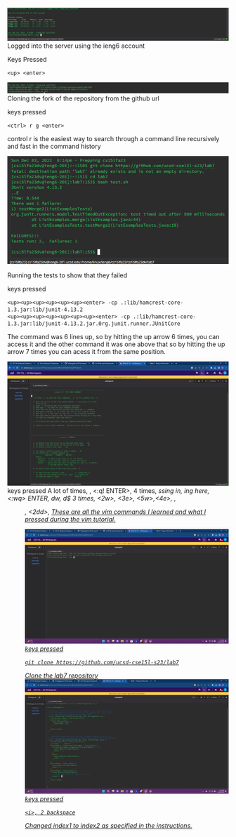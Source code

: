 ![image](labreportredo.png)
Logged into the server using the ieng6 account

Keys Pressed 
```
<up> <enter>
```
![image](labreportredo1.png)
Cloning the fork of the repository from the github url

keys pressed
```
<ctrl> r g <enter>
```
control r is the easiest way to search through a command line recursively and fast in the command history


![image](labreportredo2.png)

Running the tests to show that they failed

keys pressed
```
<up><up><up><up><up><up><enter> -cp .:lib/hamcrest-core-1.3.jar:lib/junit-4.13.2
<up><up><up><up><up><up><up><enter> -cp .:lib/hamcrest-core-1.3.jar:lib/junit-4.13.2.jar.0rg.junit.runner.JUnitCore
```
The command was 6 lines up, so by hitting the up arrow 6 times, you can access it and the other command it was one above that so by hitting the up arrow 7 times you can acess it from the same position. 

![image](labreport4.4.png)
keys pressed
<j> A lot of times, <ESC>, <:q! ENTER>, <x> <backspace> 4 times, <i> ssing in, <a> ing here, <:wq> ENTER, <ESC> dw, d$ 3 times, <2w>, <3e>, <5w>,<4e>, <d2w>, <dd>, <2dd>, <U>
These are all the vim commands I learned and what I pressed during the vim tutorial. 

![image](labreport4.5.png)
keys pressed
```
git clone https://github.com/ucsd-cse15l-s23/lab7
```
Clone the lab7 repository
![image](labreport4.6.png)
keys pressed
```
<i>, 2 backspace
```
Changed index1 to index2 as specified in the instructions.
